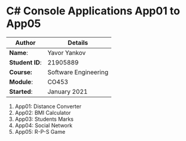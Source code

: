 # C# Console Applications App01 to App05
| Author | Details |
| ---- | ---- |
**Name**: | Yavor Yankov  |
**Student ID**: | 21905889 |
**Course:** | Software Engineering |
**Module**: | CO453     |
**Started**: | January 2021 |    

1. App01: Distance Converter
2. App02: BMI Calculator
3. App03: Students Marks
4. App04: Social Network
5. App05: R-P-S Game
